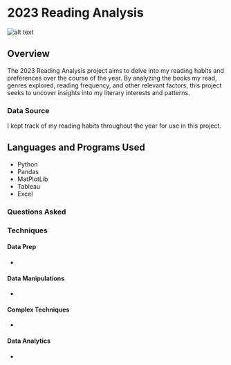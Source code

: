 # 2023 Reading Analysis
![alt text](image.jpg)

## Overview
The 2023 Reading Analysis project aims to delve into my reading habits and preferences over the course of the year. By analyzing the books my read, genres explored, reading frequency, and other relevant factors, this project seeks to uncover insights into my literary interests and patterns.

### Data Source
I kept track of my reading habits throughout the year for use in this project.

## Languages and Programs Used
- Python
- Pandas
- MatPlotLib
- Tableau
- Excel

### Questions Asked

### Techniques

#### Data Prep
 -

#### Data Manipulations
-

#### Complex Techniques
-

#### Data Analytics
-